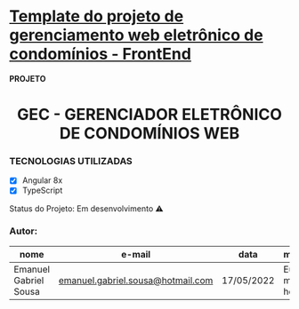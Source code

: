# [Template do projeto de gerenciamento web eletrônico de condomínios - FrontEnd](https://github.com/EmanuelGabriel/gec-condominio-web) 


**PROJETO**

<h1 align="center"> GEC - GERENCIADOR ELETRÔNICO DE CONDOMÍNIOS WEB </h1>


### TECNOLOGIAS UTILIZADAS 

- [X] Angular 8x
- [X] TypeScript

Status do Projeto: Em desenvolvimento :warning:


### Autor: 
|nome|e-mail|data|mensagem|
| -------- | -------- | -------- |-------- |
|Emanuel Gabriel Sousa|emanuel.gabriel.sousa@hotmail.com|17/05/2022|Eu que fiz mesmo hehehe|




